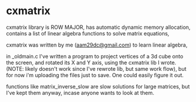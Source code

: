 # cxmatrix
cxmatrix library is ROW MAJOR,
has automatic dynamic memory allocation,
contains a list of linear algebra functions to solve matrix equations,

cxmatrix was written by me (aam29dc@gmail.com) to learn linear algebra,

in _oldmain.c I've written a program to project vertices of a 3d cube onto the screen, and rotated its X and Y axis, using the cxmatrix lib I wrote.
(NOTE: likely doesn't work since I've rewrote lib, but same work flow), but for now i'm uploading the files just to save. One could easily figure it out.

functions like matrix_inverse_slow are slow solutions for large matrices, but I've kept them anyway, incase anyone wants to look at them.
